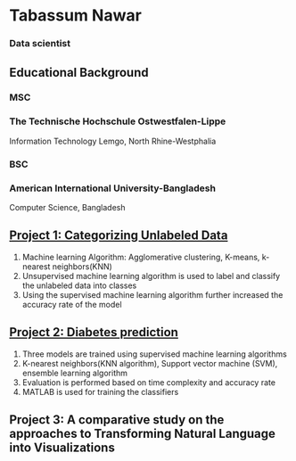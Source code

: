 # Tabassum Nawar
### Data scientist
## Educational Background
### MSC
### **The Technische Hochschule Ostwestfalen-Lippe**
Information Technology
Lemgo, North Rhine-Westphalia
### BSC
### **American International University-Bangladesh**
Computer Science,
Bangladesh
## [Project 1: Categorizing Unlabeled Data](https://github.com/Tabassum0794/Machine-Learning/tree/main/CategorizingData)
  1. Machine learning Algorithm: Agglomerative clustering, K-means, k-nearest neighbors(KNN)
  2. Unsupervised machine learning algorithm is used to label and classify the unlabeled data into classes
  3. Using the supervised machine learning algorithm further increased the accuracy rate of the model
     
## [Project 2: Diabetes prediction](https://github.com/Tabassum0794/Machine-Learning/tree/main/Diabetes%20Prediction)
  1. Three models are trained using supervised machine learning algorithms
  2. K-nearest neighbors(KNN algorithm), Support vector machine (SVM), ensemble learning algorithm
  3. Evaluation is performed based on time complexity and accuracy rate
  4. MATLAB is used for training the classifiers
     
## Project 3: A comparative study on the approaches to Transforming Natural Language into Visualizations



